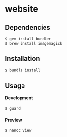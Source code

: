 website
=======

## Dependencies

```sh
$ gem install bundler
$ brew install imagemagick
```

## Installation
```sh
$ bundle install
```

## Usage

#### Development
```sh
$ guard
```

#### Preview
```sh
$ nanoc view
```
